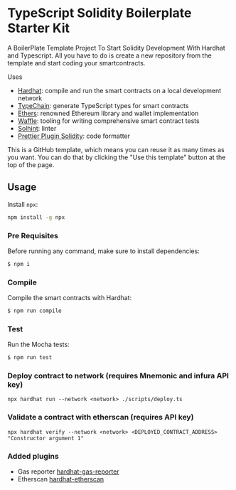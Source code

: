 # TypeScript Solidity Boilerplate Starter Kit

A BoilerPlate Template Project To Start Solidity Development With Hardhat and Typescript. All you have to do is create a new repository from the template and start coding your smartcontracts.

Uses

- [Hardhat](https://github.com/nomiclabs/hardhat): compile and run the smart contracts on a local development network
- [TypeChain](https://github.com/ethereum-ts/TypeChain): generate TypeScript types for smart contracts
- [Ethers](https://github.com/ethers-io/ethers.js/): renowned Ethereum library and wallet implementation
- [Waffle](https://github.com/EthWorks/Waffle): tooling for writing comprehensive smart contract tests
- [Solhint](https://github.com/protofire/solhint): linter
- [Prettier Plugin Solidity](https://github.com/prettier-solidity/prettier-plugin-solidity): code formatter

This is a GitHub template, which means you can reuse it as many times as you want. You can do that by clicking the "Use this
template" button at the top of the page.

## Usage

Install `npx`:

```sh
npm install -g npx
```

### Pre Requisites

Before running any command, make sure to install dependencies:

```sh
$ npm i
```

### Compile

Compile the smart contracts with Hardhat:

```sh
$ npm run compile
```

### Test

Run the Mocha tests:

```sh
$ npm run test
```

### Deploy contract to network (requires Mnemonic and infura API key)

```
npx hardhat run --network <network> ./scripts/deploy.ts
```

### Validate a contract with etherscan (requires API key)

```
npx hardhat verify --network <network> <DEPLOYED_CONTRACT_ADDRESS> "Constructor argument 1"
```

### Added plugins

- Gas reporter [hardhat-gas-reporter](https://hardhat.org/plugins/hardhat-gas-reporter.html)
- Etherscan [hardhat-etherscan](https://hardhat.org/plugins/nomiclabs-hardhat-etherscan.html)